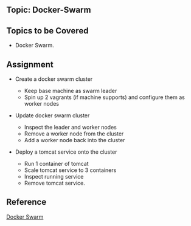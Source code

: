 ## Topic: Docker-Swarm

Topics to be Covered
------------------------
* Docker Swarm.

Assignment
-------------------
* Create a docker swarm cluster
	- Keep base machine as swarm leader
	- Spin up 2 vagrants (if machine supports) and configure them as worker nodes

* Update docker swarm cluster
	- Inspect the leader and worker nodes
	- Remove a worker node from the cluster
	- Add a worker node back into the cluster

* Deploy a tomcat service onto the cluster
	- Run 1 container of tomcat 
	- Scale tomcat service to 3 containers
	- Inspect running service
	- Remove tomcat service.



Reference
-----------------
[Docker Swarm](https://docs.docker.com/engine/swarm/#swarm-mode-cli-commands)

